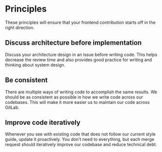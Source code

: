 # Principles

These principles will ensure that your frontend contribution starts off in the right direction.

## Discuss architecture before implementation

Discuss your architecture design in an issue before writing code. This helps decrease the review time and also provides good practice for writing and thinking about system design.

## Be consistent

There are multiple ways of writing code to accomplish the same results. We should be as consistent as possible in how we write code across our codebases. This will make it more easier us to maintain our code across GitLab.

## Improve code iteratively

Whenever you see with existing code that does not follow our current style guide, update it proactively. You don't need to everything, but each merge request should iteratively improve our codebase and reduce technical debt.
